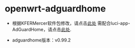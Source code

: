 # openwrt-adguardhome

- 根据KFERMercer软件包修改，请点击[此处](https://github.com/KFERMercer/openwrt-adguardhome)
需配合luci-app-AdGuardHome，请点击[此处](https://github.com/happyzhang1995/luci-app-adguardhome). 

- adguardhome版本：v0.99.2

